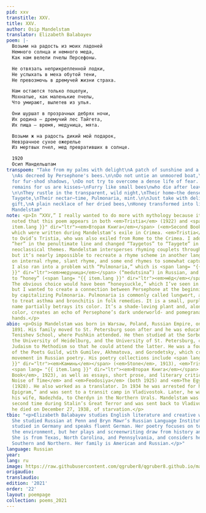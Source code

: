 ```yaml
---
pid: xxv
transtitle: XXV.
title: XXV.
author: Osip Mandelstam
translator: Elizabeth Balabayev
poem: |-
  Возьми на радость из моих ладоней
  Немного солнца и немного меда,
  Как нам велели пчелы Персефоны.

  Не отвязать неприкрепленной лодки,
  Не услыхать в меха обутой тени,
  Не превозмочь в дремучей жизни страха.

  Нам остаются только поцелуи,
  Мохнатые, как маленькие пчелы,
  Что умирают, вылетев из улья.

  Они шуршат в прозрачных дебрях ночи,
  Их родина — дремучий лес Тайгета,
  Их пища — время, медуница, мята.

  Возьми ж на радость дикий мой подарок,
  Невзрачное сухое ожерелье
  Из мертвых пчел, мед превративших в солнце.

  1920
  Осип Мандельштам
transpoem: "Take from my palms with delight\nA patch of sunshine and a touch of honey,
  \nAs decreed by Persephone's bees.\n\nDo not untie an unmoored boat,\nDo not listen
  for fur-shod shadows, \nDo not try to overcome a dense life of fear. \n\nAll that
  remains for us are kisses—\nFurry like small bees\nwho die after leaving the hive.
  \n\nThey rustle in the transparent, wild night,\nTheir home—the dense forests of
  Taygete,\nTheir nectar—time, Pulmonaria, mint.\n\nJust take with delight my savage
  gift,\nA plain necklace of her dried bees,\nHoney transformed into light. \n\n1920\nOsip
  Mandelstam"
note: <p>In “XXV,” I really wanted to do more with mythology because it should be
  noted that this poem appears in both <em>Tristia</em> (1922) and <span lang= "{{
  item.lang }}" dir="ltr"><em>Вторая Книга</em></span> (<em>Second Book</em>, 1923),
  which were written during Mandelstam’s exile in Crimea. <em>Tristia</em> refers
  to Ovid’s Tristia, who was also exiled from Rome to the Crimea. I added the word
  “her” in the penultimate line and changed “Taygetos” to “Taygete” in order to highlight
  neoclassical themes. Mandelstam intersperses rhyming couplets throughout the poem,
  but it’s nearly impossible to recreate a rhyme scheme in another language. I relied
  on internal rhyme, slant rhyme, and some end rhymes to somewhat capture that effect.
  I also ran into a problem with “Pulmonaria,” which is <span lang= "{{ item.lang
  }}" dir="ltr"><em>медуница</em></span> (“medutsina”) in Russian, and sounds similar
  to “honey” (<span lang= "{{ item.lang }}" dir="ltr"><em>мёд</em></span> or “meyod”).
  The obvious choice would have been “honeysuckle,” which I’ve seen in other translations,
  but I wanted to create a connection between Persephone at the beginning of the poem
  by capitalizing Pulmonaria. Pulmonaria is commonly called lungwort, and is used
  to treat asthma and bronchitis in folk remedies. It is a small, purple flower; the
  name partially betrays its color. It’s a shade-loving plant and, along with the
  color, creates an echo of Persephone’s dark underworld- and pomegranate-stained
  hands.</p>
abio: <p>Osip Mandelstam was born in Warsaw, Poland, Russian Empire, on January 14,
  1891. His family moved to St. Petersburg soon after and he was educated at the prestigious
  Tenishev School, where Pushkin attended. He then studied at the Sorbonne in Paris,
  the University of Heidelburg, and the University of St. Petersburg, converting from
  Judaism to Methodism so that he could attend the latter. He was a founding member
  of the Poets Guild, with Gumilev, Akhmatova, and Gorodetsky, which created the Acmeist
  movement in Russian poetry. His poetry collections include <span lang= "{{ item.lang
  }}" dir="ltr"><em>Каминь</em></span> (<em>Stone</em>, 1913), <em>Trista</em> (1922),
  <span lang= "{{ item.lang }}" dir="ltr"><em>Вторая Книга</em></span> (<em>Second
  Book</em>, 1923), as well as essays, short prose, and literary criticism in <em>The
  Noise of Time</em> and <em>Feodosiya</em> (both 1925) and <em>The Egyptian Stamp</em>
  (1928). He also worked as a translator. In 1934 he was arrested for his poem, “Stalin
  Epigram,” and was sent to a transit camp in Vladivostok. Later, he was exiled with
  his wife, Nadezhda, to Cherdyn in the Northern Urals. Mandelstam was arrested a
  second time during Stalin’s Great Terror and was sent back to Vladivostok, where
  he died on December 27, 1938, of starvation.</p>
tbio: "<p>Elizabeth Balabayev studies English literature and creative writing (C’21).
  She studied Russian at Penn and Bryn Mawr’s Russian Language Institute. She also
  studied in Germany and speaks fluent German. Her poetry focuses on technology and
  the environment, but her plays and screenwriting draw from history and women’s stories.
  She is from Texas, North Carolina, and Pennsylvania, and considers herself both
  Southern and Northern. Her family is American and Russian.</p>"
language: Russian
year: 
lang: ru
image: https://raw.githubusercontent.com/qgruber8/qgruber8.github.io/main/assets/images/images_21/obstfelder.jpg
origaudio: 
translaudio: 
edition: '2021'
order: '22'
layout: poempage
collection: poems_2021
---
```

